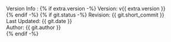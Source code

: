 
Version Info
:   {% if extra.version -%}
    Version:     v{{ extra.version }}  
    {% endif -%}
    {% if git.status -%}
    Revision:     {{ git.short_commit }}  
    Last Updated: {{ git.date }}  
    Author:       {{ git.author }}  
    {% endif -%}
